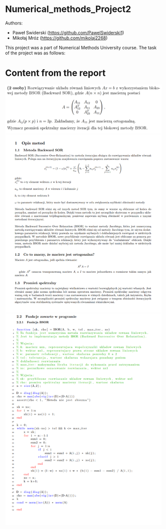 # Numerical_methods_Project2

Authors:

- Paweł Swiderski (https://github.com/PawelSwiderski1)
- Mikołaj Mróz (https://github.com/mikolaj2268)


This project was a part of Numerical Methods University course. 
The task of the project was as follows:

# Content from the report
![](https://github.com/mikolaj2268/Numerical_methods_Project2/blob/main/Report/polecenie.png)
![](https://github.com/mikolaj2268/Numerical_methods_Project2/blob/main/Report/Screenshot%202023-04-07%20173248.png)
![](https://github.com/mikolaj2268/Numerical_methods_Project2/blob/main/Report/Screenshot%202023-04-07%20173316.png)
